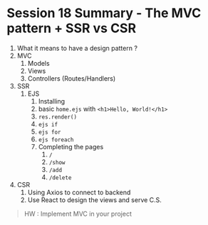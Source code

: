 # Session 18 Summary - The MVC pattern + SSR vs CSR

1. What it means to have a design pattern ?
2. MVC
   1. Models
   2. Views
   3. Controllers (Routes/Handlers)
3. SSR
   1. EJS
      1. Installing
      2. basic `home.ejs` with `<h1>Hello, World!</h1>`
      3. `res.render()`
      4. `ejs if`
      5. `ejs for`
      6. `ejs foreach`
      7. Completing the pages
         1. `/`
         2. `/show`
         3. `/add`
         4. `/delete`
4. CSR
   1. Using Axios to connect to backend
   2. Use React to design the views and serve C.S.

> HW : Implement MVC in your project
